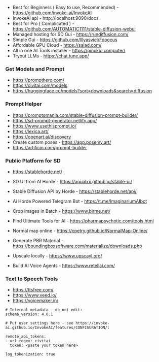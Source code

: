 - Best for Beginners  ( Easy to use, Recommended) - https://github.com/invoke-ai/InvokeAI
- InvokeAi api - http://localhost:9090/docs
- Best for Pro ( Complicated ) - https://github.com/AUTOMATIC1111/stable-diffusion-webui
- Managed hosting for SD Gui - https://rundiffusion.com/
- Simple Gui - https://github.com/lllyasviel/Fooocus
- Affordable GPU Cloud - https://salad.com/
- All in one AI Tools installer - https://pinokio.computer/
- Tryout LLMs - https://chat.tune.app/

### Get Models and Prompt
- https://prompthero.com/
- https://civitai.com/models
- https://huggingface.co/models?sort=downloads&search=diffusion

### Prompt Helper
- https://promptomania.com/stable-diffusion-prompt-builder/
- https://sd-prompt-generator.netlify.app/
- https://www.usethisprompt.io/
- https://lexica.art/
- https://openart.ai/discovery
- Create custom poses - https://app.posemy.art/
- https://artificin.com/prompt-builder

### Public Platform for SD
- https://stablehorde.net/
- SD UI from AI Horde - https://aqualxx.github.io/stable-ui/
- Stable Diffusion API by Horde - https://stablehorde.net/api/ 
- Ai Horde Powered Telegram Bot - https://t.me/ImaginariumAIbot

- Crop images in Batch - https://www.birme.net/
- Find Ultimate Tools for AI - https://pharmapsychotic.com/tools.html
- Normal map online - https://cpetry.github.io/NormalMap-Online/
- Generate PBR Material - https://boundingboxsoftware.com/materialize/downloads.php
- Upscale locally - https://www.upscayl.org/
- Build AI Voice Agents - https://www.retellai.com/

### Text to Speech Tools
- https://ttsfree.com/
- https://www.veed.io/
- https://voicemaker.in/

```
# Internal metadata - do not edit:
schema_version: 4.0.1

# Put user settings here - see https://invoke-ai.github.io/InvokeAI/features/CONFIGURATION/:

remote_api_tokens:
- url_regex: civitai
  token: <paste your token here>

log_tokenization: true
```
